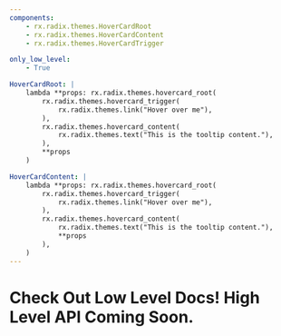 ```yaml
---
components:
    - rx.radix.themes.HoverCardRoot
    - rx.radix.themes.HoverCardContent
    - rx.radix.themes.HoverCardTrigger

only_low_level:
    - True

HoverCardRoot: |
    lambda **props: rx.radix.themes.hovercard_root(
        rx.radix.themes.hovercard_trigger(
            rx.radix.themes.link("Hover over me"),
        ),
        rx.radix.themes.hovercard_content(
            rx.radix.themes.text("This is the tooltip content."),
        ),
        **props
    )

HoverCardContent: |
    lambda **props: rx.radix.themes.hovercard_root(
        rx.radix.themes.hovercard_trigger(
            rx.radix.themes.link("Hover over me"),
        ),
        rx.radix.themes.hovercard_content(
            rx.radix.themes.text("This is the tooltip content."),
            **props
        ),
    )
---
```


# Check Out Low Level Docs! High Level API Coming Soon.


